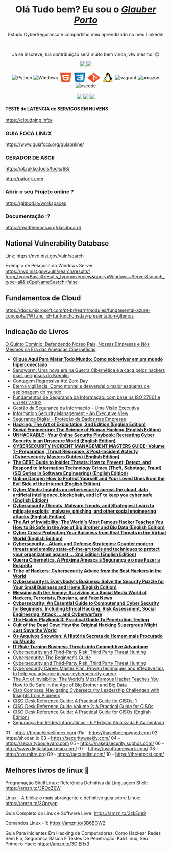 <div>
  <h1 align="center">Olá Tudo bem? Eu sou o <a href="https://www.linkedin.com/in/glauberporto/"><i>Glauber Porto</i></a> </h1>
  <p align="center">Estudo CyberSegurança e compartilho meu aprendizado no meu Linkedin </a>
      
  </a><br>
  <p align="center">Já se inscreve, tua contribuição será muito bem vinda, vlw mesmo! 😉️</h2>
</div>




<div align="center">
  <a href="https://github.com/glauberporto">
    <img height="150em" src="https://github-readme-stats.vercel.app/api?username=glauberporto&count_private=true&include_all_commits=true&show_icons=true&theme=dracula&hide_border=false&show_owner=true"/>
    <img height="150em" src="https://github-readme-stats.vercel.app/api/top-langs/?username=glauberporto&theme=dracula&hide_border=false&&layout=compact"/>
  </a>
</div>

<div align="center" valign="top"><br>
  <img align="center" alt="Python" height="30" width="40" src="https://cdn.jsdelivr.net/gh/devicons/devicon/icons/python/python-original.svg">
  <img align="center" alt="Windows" height="30" width="40" src="https://cdn.jsdelivr.net/gh/devicons/devicon/icons/windows8/windows8-original.svg">
  <img align="center" alt="HTML" height="30" width="40" src="https://raw.githubusercontent.com/devicons/devicon/master/icons/html5/html5-original.svg">
  <img align="center" alt="CSS" height="30" width="40" src="https://raw.githubusercontent.com/devicons/devicon/master/icons/css3/css3-original.svg">
  <img align="center" alt="git" height="30" width="40" src="https://raw.githubusercontent.com/devicons/devicon/master/icons/git/git-original.svg">
  <img align="center" alt="linux" height="30" width="40" src="https://raw.githubusercontent.com/devicons/devicon/master/icons/linux/linux-original.svg">
  <img align="center" alt="vagrant" height="30" width="40" src="https://cdn.jsdelivr.net/gh/devicons/devicon/icons/vagrant/vagrant-original.svg">
  <img align="center" alt="amazon" height="30" width="40" src="https://cdn.jsdelivr.net/gh/devicons/devicon/icons/amazonwebservices/amazonwebservices-original-wordmark.svg">
   <img align="center" alt="vscode" height="30" width="40" src="img src="https://cdn.jsdelivr.net/gh/devicons/devicon/icons/vscode/vscode-plain.svg">
  
            
          
</div><br>

<div align="center">
  <a href="https://www.youtube.com/@oquinto_dominio" target="_blank"><img src="https://img.shields.io/badge/YouTube-FF0000?style=for-the-badge&logo=youtube&logoColor=white" target="_blank"></a>
  <a href="https://www.instagram.com/oquinto_dominio/" target="_blank"><img src="https://img.shields.io/badge/-Instagram-%23E4405F?style=for-the-badge&logo=instagram&logoColor=white" target="_blank"></a>
   <a href="https://www.linkedin.com/in/glauberporto/" target="_blank"><img src="https://img.shields.io/badge/-LinkedIn-%230077B5?style=for-the-badge&logo=linkedin&logoColor=white" target="_blank"></a> 
  
</div>

#### TESTE de LATENCIA de SERVIÇOS EM NUVENS

https://cloudping.info/

### GUIA FOCA LINUX

https://www.guiafoca.org/guiaonline/

### GERADOR DE ASCII

https://pt.rakko.tools/tools/68/

 http://patorjk.com

### Abrir o seu Projeto online ? 

https://gitpod.io/workspaces

### Documentação :? 

https://readthedocs.org/dashboard/

## National Vulnerability Database

Link: https://nvd.nist.gov/vuln/search

Exemplo de Pesquisa do Windows Server https://nvd.nist.gov/vuln/search/results?form_type=Basic&results_type=overview&query=Windows+Server&search_type=all&isCpeNameSearch=false

## Fundamentos de Cloud

https://docs.microsoft.com/pt-br/learn/modules/fundamental-azure-concepts/?WT.mc_id=funfunctionsday-presentation-gllemos


## Indicação de Livros

 [O Quinto Dominio: Defendendo Nosso País, Nossas Empresas e Nós Mesmos na Era das Ameaças Cibernéticas](https://amzn.to/3yNgQZt)
-   [**Clique Aqui Para Matar Todo Mundo: Como sobreviver em um mundo hiperconectado**](https://amzn.to/3ppeVVL)
-   [Sandworm: Uma nova era na Guerra Cibernética e a caça pelos hackers mais perigosos do Kremlin](https://amzn.to/3B3aY0G)
-   [Contagem Regressiva Até Zero Day](https://amzn.to/2N4NnDo)
-   [Eterna vigilância: Como montei e desvendei o maior esquema de espionagem do mundo](https://amzn.to/3AZ6qsi)
-   [Fundamentos de Segurança da Informação: com base na ISO 27001 e na ISO 27002](https://amzn.to/2tGWzac)
-   [Gestão da Segurança da Informação - Uma Visão Executiva](https://www.livrodeseguranca.com/)
-   [Information Security Management - An Executive View](https://www.infosecuritybook.com/)
-   [Segurança Digital - Proteção de Dados nas Empresas](https://amzn.to/3RDWyKm)
-   [**Hacking: The Art of Exploitation, 2nd Edition (English Edition)**](https://amzn.to/3rO7Mz9)
-   [**Social Engineering: The Science of Human Hacking (English Edition)**](https://amzn.to/3n9atIa)
-   [**UNHACKABLE : Your Online Security Playbook: Recreating Cyber Security in an Unsecure World (English Edition)**](https://amzn.to/2LkTRQw)
-   [**CYBERSECURITY INCIDENT MANAGEMENT MASTERS GUIDE: Volume 1 - Preparation, Threat Response, & Post-Incident Activity (Cybersecurity Masters Guides) (English Edition)**](https://amzn.to/3n5kndz)
-   [**The CERT Guide to Insider Threats: How to Prevent, Detect, and Respond to Information Technology Crimes (Theft, Sabotage, Fraud) (SEI Series in Software Engineering) (English Edition)**](https://amzn.to/2X5iVNV)
-   [**Online Danger: How to Protect Yourself and Your Loved Ones from the Evil Side of the Internet (English Edition)**](https://amzn.to/3IIsXLL)
-   [**Cyber Minds: Insights on cybersecurity across the cloud, data, artificial intelligence, blockchain, and IoT to keep you cyber safe (English Edition)**](https://amzn.to/3hL2vE0)
-   [**Cybersecurity Threats, Malware Trends, and Strategies: Learn to mitigate exploits, malware, phishing, and other social engineering attacks (English Edition)**](https://amzn.to/3b31t4N)
-   [**The Art of Invisibility: The World's Most Famous Hacker Teaches You How to Be Safe in the Age of Big Brother and Big Data (English Edition)**](https://amzn.to/3pNlFeW)
-   [**Cyber Crisis: Protecting Your Business from Real Threats in the Virtual World (English Edition)**](https://amzn.to/3o92PQS)
-   [**Cybersecurity – Attack and Defense Strategies: Counter modern threats and employ state-of-the-art tools and techniques to protect your organization against ... 2nd Edition (English Edition)**](https://amzn.to/2N5gVkh)
-   [**Guerra Cibernética. A Próxima Ameaça à Segurança e o que Fazer a Respeito**](https://amzn.to/2SZk6xo)
-   [**Tribe of Hackers: Cybersecurity Advice from the Best Hackers in the World**](https://amzn.to/2T4ukg6)
-   [**Cybersecurity Is Everybody's Business: Solve the Security Puzzle for Your Small Business and Home (English Edition)**](https://amzn.to/2sZt3ML)
-   [**Messing with the Enemy: Surviving in a Social Media World of Hackers, Terrorists, Russians, and Fake News**](https://amzn.to/37QJlq9)
-   [**Cybersecurity: An Essential Guide to Computer and Cyber Security for Beginners, Including Ethical Hacking, Risk Assessment, Social Engineering, Attack ... and Cyberwarfare**](https://amzn.to/2T2oR9r)
-   [**The Hacker Playbook 3: Practical Guide To Penetration Testing**](https://amzn.to/39KvLGq)
-   [**Cult of the Dead Cow: How the Original Hacking Supergroup Might Just Save the World**](https://amzn.to/3z5bh91)
-   [**Os Arquivos Snowden: A História Secreta do Homem mais Procurado do Mundo**](https://amzn.to/3yNkHFW)
-   [**IT Risk: Turning Business Threats into Competitive Advantage**](https://amzn.to/2Uixakn)
-   [Cybersecurity and Third-Party Risk: Third Party Threat Hunting](https://amzn.to/3IMsdWe)
-   [Cybersecurity: The Beginner's Guide](https://amzn.to/3aNcUA0)
-   [Cybersecurity and Third-Party Risk: Third Party Threat Hunting](https://amzn.to/3o9OnYY)
-   [Cybersecurity Career Master Plan: Proven techniques and effective tips to help you advance in your cybersecurity career](https://amzn.to/3ck9Yeh)
-   [The Art of Invisibility: The World's Most Famous Hacker Teaches You How to Be Safe in the Age of Big Brother and Big Data](https://amzn.to/3PbQxTv)
-   [Ciso Compass: Navigating Cybersecurity Leadership Challenges with Insights from Pioneers](https://amzn.to/3yKqex0)
-   [CISO Desk Reference Guide: A Practical Guide for CISOs: 1](https://amzn.to/3yJTZ0H)
-   [CISO Desk Reference Guide Volume 2: A Practical Guide for CISOs](https://amzn.to/3PcD5ir)
-   [CISO Desk Reference Guide: A Practical Guide for CISOs (English Edition)](https://amzn.to/3PgawAL)
-   [Segurança Em Redes Informáticas - 6.ª Edição Atualizada E Aumentada](https://amzn.to/3IHAcDP)


01 - 
https://breachlevelindex.com
01a - https://haveibeenpwned.com
02-  https:/shodan.io
03 - https://securityweekly.com/
04 - https://securityboulevard.com 
05 - https://nakedsecurity.sophos.com/
06 - http://www.digitalattackmap.com/
07 - https://osintframework.com/
08 - http://cve.mitre.org
09 - https://securelist.com/
10 - https://threatpost.com/


## Melhores livros de linux 🥇

Programação Shell Linux: Referência Definitiva da Linguagem Shell: https://amzn.to/3ROcZ6W

Linux - A bíblia: o mais abrangente e definitivo guia sobre Linux: https://amzn.to/3Opryep

Guia Completo do Linux e Software Livre: https://amzn.to/3zkEde9

Comandos Linux - 1: https://amzn.to/3B6BOW2

Guia Para Iniciantes Em Hacking de Computadores: Como Hackear Redes Sem Fio, Segurança Básica E Testes De Penetração, Kali Linux, Seu Primeiro Hack: https://amzn.to/3OiERx3
